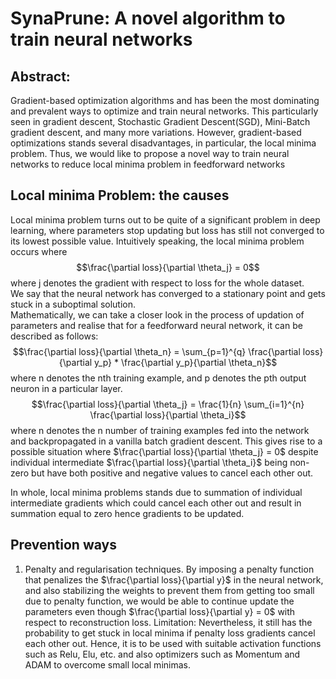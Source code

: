 # SynaPrune: A novel algorithm to train neural networks

## Abstract:
Gradient-based optimization algorithms and has been the most dominating and prevalent ways to optimize and train neural networks. This particularly seen in gradient descent, Stochastic Gradient Descent(SGD), Mini-Batch gradient descent, and many more variations. However, gradient-based optimizations stands several disadvantages, in particular, the local minima problem. Thus, we would like to propose a novel way to train neural networks to reduce local minima problem in feedforward networks

## Local minima Problem: the causes

Local minima problem turns out to be quite of a significant problem in deep learning, where parameters stop updating but loss has still not converged to its lowest possible value. Intuitively speaking, the local minima problem occurs where 
$$\frac{\partial loss}{\partial \theta_j} = 0$$ where j denotes the gradient with respect to loss for the whole dataset.     
We say that the neural network has converged to a stationary point and gets stuck in a suboptimal solution.   
Mathematically, we can take a closer look in the process of updation of parameters and realise that for a feedforward neural network, it can be described as follows:    
$$\frac{\partial loss}{\partial \theta_n} = \sum_{p=1}^{q} \frac{\partial loss}{\partial y_p} * \frac{\partial y_p}{\partial \theta_n}$$
where n denotes the nth training example, and p denotes the pth output neuron in a particular layer.
$$\frac{\partial loss}{\partial \theta_j} = \frac{1}{n} \sum_{i=1}^{n} \frac{\partial loss}{\partial \theta_i}$$
where n denotes the n number of training examples fed into the network and backpropagated in a vanilla batch gradient descent.
This gives rise to a possible situation where $\frac{\partial loss}{\partial \theta_j} = 0$ despite individual intermediate $\frac{\partial loss}{\partial \theta_i}$ being non-zero but have both positive and negative values to cancel each other out.    

In whole, local minima problems stands due to summation of individual intermediate gradients which could cancel each other out and result in summation equal to zero hence gradients to be updated.

## Prevention ways

1. Penalty and regularisation techniques. By imposing a penalty function that penalizes the $\frac{\partial loss}{\partial y}$ in the neural network, and also stabilizing the weights to prevent them from getting too small due to penalty function, we would be able to continue update the parameters even though $\frac{\partial loss}{\partial y} = 0$ with respect to reconstruction loss.
Limitation: Nevertheless, it still has the probability to get stuck in local minima if penalty loss gradients cancel each other out. Hence, it is to be used with suitable activation functions such as Relu, Elu, etc.  and also optimizers such as Momentum and ADAM to overcome small local minimas.
